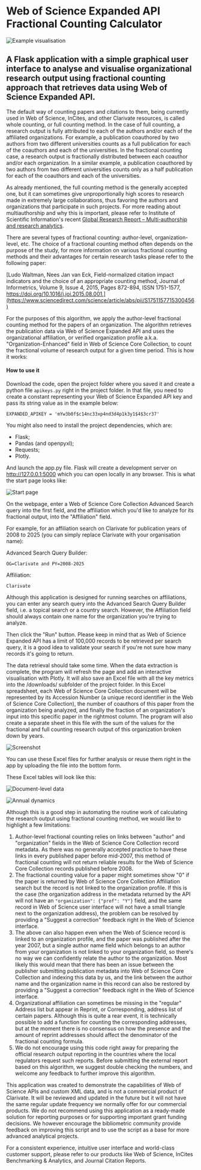 # Web of Science Expanded API Fractional Counting Calculator

![Example visualisation](screenshots/example_plot.png)

## A Flask application with a simple graphical user interface to analyse and visualise organizational research output using fractional counting approach that retrieves data using Web of Science Expanded API.

The default way of counting papers and citations to them, being currently used in Web of Science, InCites, and other Clarivate resources, is called whole counting, or full counting method. In the case of full counting, a research output is fully attributed to each of the authors and/or each of the affiliated organizations. For example, a publication coauthored by two authors from two different universities counts as a full publication for each of the coauthors and each of the universities. In the fractional counting case, a research output is fractionally distributed between each coauthor and/or each organization. In a similar example, a publication coauthored by two authors from two different universities counts only as a half publication for each of the coauthors and each of the universities.

As already mentioned, the full counting method is the generally accepted one, but it can sometimes give unproportionally high scores to research made in extremely large collaborations, thus favoring the authors and organizations that participate in such projects. For more reading about multiauthorship and why this is important, please refer to Institute of Scientific Information's recent [Global Research Report – Multi-authorship and research analytics](https://clarivate.com/webofsciencegroup/campaigns/global-research-report-multi-authorship-and-research-analysis/).

There are several types of fractional counting: author-level, organization-level, etc. The choice of a fractional counting method often depends on the purpose of the study, for more information on various fractional counting methods and their advantages for certain research tasks please refer to the following paper:

[Ludo Waltman, Nees Jan van Eck, Field-normalized citation impact indicators and the choice of an appropriate counting method, Journal of Informetrics, Volume 9, Issue 4, 2015, Pages 872-894, ISSN 1751-1577, https://doi.org/10.1016/j.joi.2015.08.001.](https://www.sciencedirect.com/science/article/abs/pii/S1751157715300456)

For the purposes of this algorithm, we apply the author-level fractional counting method for the papers of an organization. The algorithm retrieves the publication data via Web of Science Expanded API and uses the organizational affiliation, or verified organization profile a.k.a. "Organization-Enhanced" field in Web of Science Core Collection, to count the fractional volume of research output for a given time period. This is how it works:

#### How to use it
Download the code, open the project folder where you saved it and create a python file `apikeys.py` right in the project folder. In that file, you need to create a constant representing your Web of Science Expanded API key and pass its string value as in the example below:

```
EXPANDED_APIKEY = 'mYw3b0f$c14nc33xp4nd3d4p1k3y1$4$3cr37'
```

You might also need to install the project dependencies, which are:
- Flask;
- Pandas (and openpyxl);
- Requests;
- Plotly.

And launch the app.py file. Flask will create a development server on http://127.0.0.1:5000 which you can open locally in any browser. This is what the start page looks like:

![Start page](screenshots/index.png)

On the webpage, enter a Web of Science Core Collection Advanced Search query into the first field, and the affiliation which you'd like to analyze for its fractional output, into the "Affiliation" field.

For example, for an affiliation search on Clarivate for publication years of 2008 to 2025 (you can simply replace Clarivate with your organisation name):

Advanced Search Query Builder:
```
OG=Clarivate and PY=2008-2025
```

Affiliation:
```
Clarivate
```

Although this application is designed for running searches on affiliations, you can enter any search query into the Advanced Search Query Builder field, i.e. a topical search or a country search. However, the Affiliation field should always contain one name for the organization you're trying to analyze.

Then click the "Run" button. Please keep in mind that as Web of Science Expanded API has a limit of 100,000 records to be retrieved per search query, it is a good idea to validate your search if you're not sure how many records it's going to return.

The data retrieval should take some time. When the data extraction is complete, the program will refresh the page and add an interactive visualisation with Plotly. It will also save an Excel file with all the key metrics into the /downloads/ subfolder of the project folder. In this Excel spreadsheet, each Web of Science Core Collection document will be represented by its Accession Number (a unique record identifier in the Web of Science Core Collection), the number of coauthors of this paper from the organization being analyzed, and finally the fraction of an organization's input into this specific paper in the rightmost column. The program will also create a separate sheet in this file with the sum of the values for the fractional and full counting research output of this organization broken down by years.

![Screenshot](screenshots/complete.png)

You can use these Excel files for further analysis or reuse them right in the app by uploading the file into the bottom form.

These Excel tables will look like this:

![Document-level data](screenshots/document_level_data.png)

![Annual dynamics](screenshots/annual_dynamics.png)

Although this is a good step in automating the routine work of calculating the research output using fractional counting method, we would like to highlight a few limitations:

1. Author-level fractional counting relies on links between "author" and "organization" fields in the Web of Science Core Collection record metadata. As there was no generally accepted practice to have these links in every published paper before mid-2007, this method of fractional counting will not return reliable results for the Web of Science Core Collection records published before 2008.
2. The fractional counting value for a paper might sometimes show "0" if the paper is returned by Web of Science Core Collection Affiliation search but the record is not linked to the organization profile. If this is the case (the organization address in the metadata returned by the API will not have an `"organization": {"pref": "Y"}` field, and the same record in Web of Science user interface will not have a small triangle next to the organization address), the problem can be resolved by providing a "Suggest a correction" feedback right in the Web of Science interface.
3. The above can also happen even when the Web of Science record is linked to an organization profile, and the paper was published after the year 2007, but a single author name field which belongs to an author from your organization is not linked to your organization field, so there's no way we can confidently relate the author to the organization. Most likely this would mean that there has been an issue between the publisher submitting publication metadata into Web of Science Core Collection and indexing this data by us, and the link between the author name and the organization name in this record can also be restored by providing a "Suggest a correction" feedback right in the Web of Science interface.
4. Organizational affiliation can sometimes be missing in the "regular" Address list but appear in Reprint, or Corresponding, address list of certain papers. Although this is quite a rear event, it is technically possible to add a function for counting the corresponding addresses, but at the moment there is no consensus on how the presence and the amount of reprint addresses should affect the denominator of the fractional counting formula.
5. We do not encourage using this code right away for preparing the official research output reporting in the countries where the local regulators request such reports. Before submitting the external report based on this algorithm, we suggest double checking the numbers, and welcome any feedback to further improve this algorithm.

This application was created to demonstrate the capabilities of Web of Science APIs and custom XML data, and is not a commercial product of Clarivate. It will be reviewed and updated in the future but it will not have the same regular update frequency we normally offer for our commercial products. We do not recommend using this application as a ready-made solution for reporting purposes or for supporting important grant funding decisions. We however encourage the bibliometric community provide feedback on improving this script and to use the script as a base for more advanced analytical projects.

For a consistent experience, intuitive user interface and world-class customer support, please refer to our products like Web of Science, InCites Benchmarking & Analytics, and Journal Citation Reports.
